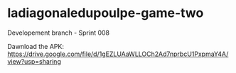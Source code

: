 # ladiagonaledupoulpe-game-two
Developement branch - Sprint 008

Dawnload the APK: https://drive.google.com/file/d/1gEZLUAaWLLOCh2Ad7nprbcU1PxpmaY4A/view?usp=sharing